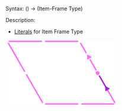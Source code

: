 Syntax:
() -> (Item-Frame Type)

Description:
* [Literals](../../Literals.md) for Item Frame Type

![](../../../Literal%20-%20Item%20Frame%20Type%20Pattern.png)